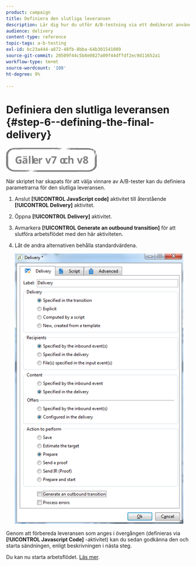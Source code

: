 ```yaml
---
product: campaign
title: Definiera den slutliga leveransen
description: Lär dig hur du utför A/B-testning via ett dedikerat användningsfall.
audience: delivery
content-type: reference
topic-tags: a-b-testing
exl-id: bc23a444-a872-48fb-8bba-64b301541089
source-git-commit: 20509f44c5b8e0827a09f44dffdf2ec9d11652a1
workflow-type: tm+mt
source-wordcount: '108'
ht-degree: 9%

---
```


# Definiera den slutliga leveransen {#step-6--defining-the-final-delivery}

![](../../assets/common.svg)

När skriptet har skapats för att välja vinnare av A/B-tester kan du definiera parametrarna för den slutliga leveransen.

1. Anslut **[!UICONTROL JavaScript code]** aktivitet till återstående **[!UICONTROL Delivery]** aktivitet.
1. Öppna **[!UICONTROL Delivery]** aktivitet.
1. Avmarkera **[!UICONTROL Generate an outbound transition]** för att slutföra arbetsflödet med den här aktiviteten.
1. Låt de andra alternativen behålla standardvärdena.

   ![](assets/ab_test_final_delivery.png)

Genom att förbereda leveransen som anges i övergången (definieras via **[!UICONTROL Javascript Code]** -aktivitet) kan du sedan godkänna den och starta sändningen, enligt beskrivningen i nästa steg.

Du kan nu starta arbetsflödet. [Läs mer](a-b-testing-uc-start-workflow.md).
